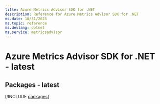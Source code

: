 ```yaml
---
title: Azure Metrics Advisor SDK for .NET
description: Reference for Azure Metrics Advisor SDK for .NET
ms.date: 10/31/2023
ms.topic: reference
ms.devlang: dotnet
ms.service: metricsadvisor
---
```

# Azure Metrics Advisor SDK for .NET - latest
## Packages - latest
[!INCLUDE [packages](metrics-advisor-index.md)]